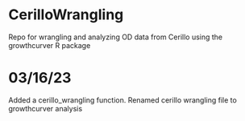 # CerilloWrangling
Repo for wrangling and analyzing OD data from Cerillo using the growthcurver R package

# 03/16/23
Added a cerillo_wrangling function. 
Renamed cerillo wrangling file to growthcurver analysis
